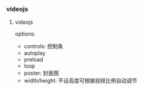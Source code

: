 ### videojs

1. videojs

   options:
   - controls: 控制条
   - autoplay
   - preload
   - loop
   - poster: 封面图
   - width/height: 不设高度可根据视频比例自动调节
